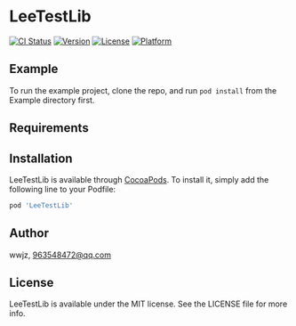 # LeeTestLib

[![CI Status](https://img.shields.io/travis/wwjz/LeeTestLib.svg?style=flat)](https://travis-ci.org/wwjz/LeeTestLib)
[![Version](https://img.shields.io/cocoapods/v/LeeTestLib.svg?style=flat)](https://cocoapods.org/pods/LeeTestLib)
[![License](https://img.shields.io/cocoapods/l/LeeTestLib.svg?style=flat)](https://cocoapods.org/pods/LeeTestLib)
[![Platform](https://img.shields.io/cocoapods/p/LeeTestLib.svg?style=flat)](https://cocoapods.org/pods/LeeTestLib)

## Example

To run the example project, clone the repo, and run `pod install` from the Example directory first.

## Requirements

## Installation

LeeTestLib is available through [CocoaPods](https://cocoapods.org). To install
it, simply add the following line to your Podfile:

```ruby
pod 'LeeTestLib'
```

## Author

wwjz, 963548472@qq.com

## License

LeeTestLib is available under the MIT license. See the LICENSE file for more info.
